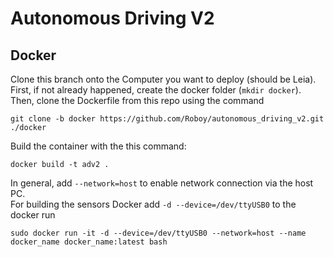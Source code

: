 # Autonomous Driving V2

## Docker

Clone this branch onto the Computer you want to deploy (should be Leia). First, if not already happened, create the docker folder (`mkdir docker`). Then, clone the Dockerfile from this repo using the command
```
git clone -b docker https://github.com/Roboy/autonomous_driving_v2.git  ./docker
```

Build  the container with the this command:
```
docker build -t adv2 .
```

In general, add `--network=host` to enable network connection via the host PC.\
For building the sensors Docker add `-d --device=/dev/ttyUSB0` to the docker run
```
sudo docker run -it -d --device=/dev/ttyUSB0 --network=host --name docker_name docker_name:latest bash
```
